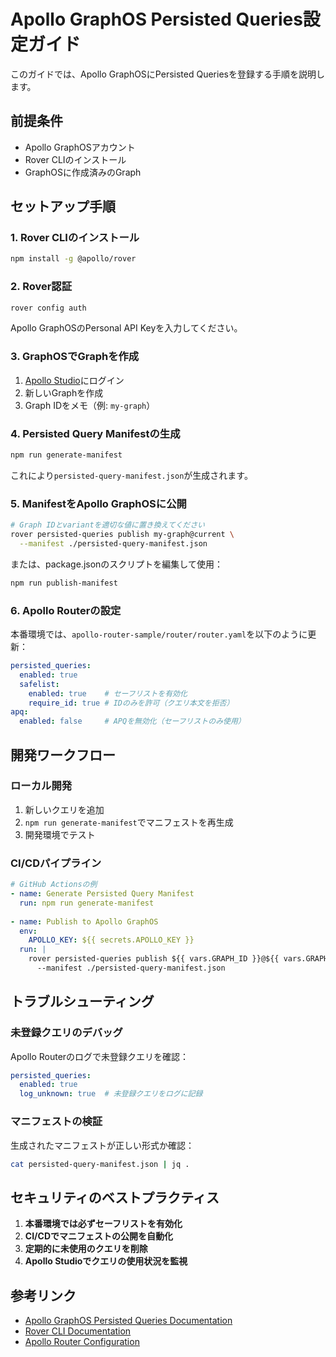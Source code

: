 # Apollo GraphOS Persisted Queries設定ガイド

このガイドでは、Apollo GraphOSにPersisted Queriesを登録する手順を説明します。

## 前提条件

- Apollo GraphOSアカウント
- Rover CLIのインストール
- GraphOSに作成済みのGraph

## セットアップ手順

### 1. Rover CLIのインストール

```bash
npm install -g @apollo/rover
```

### 2. Rover認証

```bash
rover config auth
```

Apollo GraphOSのPersonal API Keyを入力してください。

### 3. GraphOSでGraphを作成

1. [Apollo Studio](https://studio.apollographql.com/)にログイン
2. 新しいGraphを作成
3. Graph IDをメモ（例: `my-graph`）

### 4. Persisted Query Manifestの生成

```bash
npm run generate-manifest
```

これにより`persisted-query-manifest.json`が生成されます。

### 5. ManifestをApollo GraphOSに公開

```bash
# Graph IDとvariantを適切な値に置き換えてください
rover persisted-queries publish my-graph@current \
  --manifest ./persisted-query-manifest.json
```

または、package.jsonのスクリプトを編集して使用：

```bash
npm run publish-manifest
```

### 6. Apollo Routerの設定

本番環境では、`apollo-router-sample/router/router.yaml`を以下のように更新：

```yaml
persisted_queries:
  enabled: true
  safelist:
    enabled: true    # セーフリストを有効化
    require_id: true # IDのみを許可（クエリ本文を拒否）
apq:
  enabled: false     # APQを無効化（セーフリストのみ使用）
```

## 開発ワークフロー

### ローカル開発

1. 新しいクエリを追加
2. `npm run generate-manifest`でマニフェストを再生成
3. 開発環境でテスト

### CI/CDパイプライン

```yaml
# GitHub Actionsの例
- name: Generate Persisted Query Manifest
  run: npm run generate-manifest
  
- name: Publish to Apollo GraphOS
  env:
    APOLLO_KEY: ${{ secrets.APOLLO_KEY }}
  run: |
    rover persisted-queries publish ${{ vars.GRAPH_ID }}@${{ vars.GRAPH_VARIANT }} \
      --manifest ./persisted-query-manifest.json
```

## トラブルシューティング

### 未登録クエリのデバッグ

Apollo Routerのログで未登録クエリを確認：

```yaml
persisted_queries:
  enabled: true
  log_unknown: true  # 未登録クエリをログに記録
```

### マニフェストの検証

生成されたマニフェストが正しい形式か確認：

```bash
cat persisted-query-manifest.json | jq .
```

## セキュリティのベストプラクティス

1. **本番環境では必ずセーフリストを有効化**
2. **CI/CDでマニフェストの公開を自動化**
3. **定期的に未使用のクエリを削除**
4. **Apollo Studioでクエリの使用状況を監視**

## 参考リンク

- [Apollo GraphOS Persisted Queries Documentation](https://www.apollographql.com/docs/graphos/operations/persisted-queries/)
- [Rover CLI Documentation](https://www.apollographql.com/docs/rover/)
- [Apollo Router Configuration](https://www.apollographql.com/docs/router/configuration/persisted-queries/)